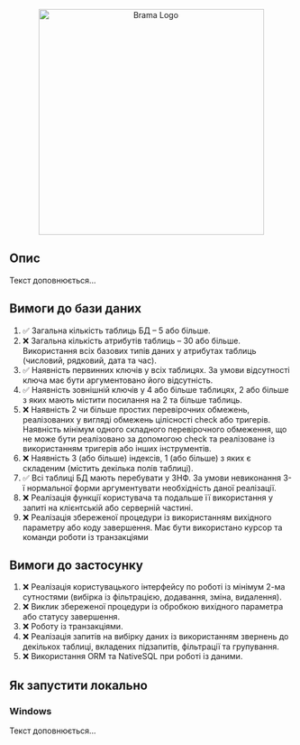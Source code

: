 <p align="center"><img src="https://raw.githubusercontent.com/laravel/art/master/logo-lockup/5%20SVG/2%20CMYK/1%20Full%20Color/laravel-logolockup-cmyk-red.svg" width="400" alt="Brama Logo"></p>

## Опис

Текст доповнюється...

## Вимоги до бази даних

1. ✅ Загальна кількість таблиць БД – 5 або більше.
2. ❌ Загальна кількість атрибутів таблиць – 30 або більше. Використання всіх базових типів даних у атрибутах таблиць (числовий, рядковий, дата та час).
3. ✅ Наявність первинних ключів у всіх таблицях. За умови відсутності ключа має бути аргументовано його відсутність.
4. ✅ Наявність зовнішній ключів у 4 або більше таблицях, 2 або більше з яких мають містити посилання на 2 та більше таблиць.
5. ❌ Наявність 2 чи більше простих перевірочних обмежень, реалізованих у вигляді обмежень цілісності check або тригерів. Наявність мінімум одного складного перевірочного обмеження, що не може бути реалізовано за допомогою check та реалізоване із використанням тригерів або інших інструментів.
6. ❌ Наявність 3 (або більше) індексів, 1 (або більше) з яких є складеним (містить декілька полів таблиці).
7. ✅ Всі таблиці БД мають перебувати у 3НФ. За умови невиконання 3-ї нормальної форми аргументувати необхідність даної реалізації.
8. ❌ Реалізація функції користувача та подальше її використання у запиті на клієнтській або серверній частині.
9. ❌ Реалізація збереженої процедури із використанням вихідного параметру або коду завершення. Має бути використано курсор та команди роботи із транзакціями

## Вимоги до застосунку

1. ❌ Реалізація користувацького інтерфейсу по роботі із мінімум 2-ма сутностями (вибірка із фільтрацією, додавання, зміна, видалення).
2. ❌ Виклик збереженої процедури із обробкою вихідного параметра або статусу завершення.
3. ❌ Роботу із транзакціями.
4. ❌ Реалізація запитів на вибірку даних із використанням звернень до декількох таблиці, вкладених підзапитів, фільтрації та групування.
5. ❌ Використання ORM та NativeSQL при роботі із даними.

## Як запустити локально

### Windows

Текст доповнюється...
